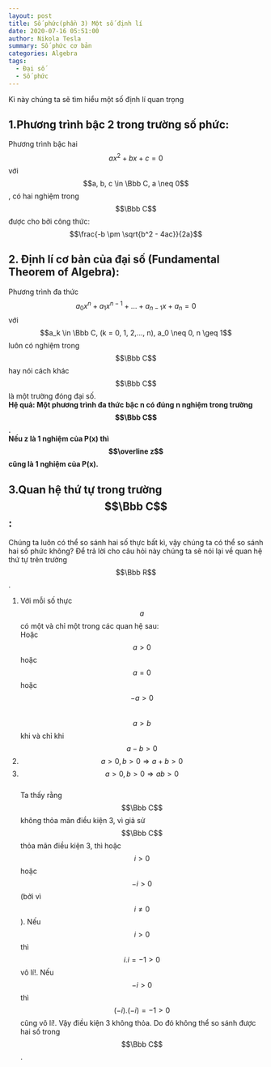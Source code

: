 ```yaml
---
layout: post
title: Số phức(phần 3) Một số định lí
date: 2020-07-16 05:51:00
author: Nikola Tesla
summary: Số phức cơ bản
categories: Algebra
tags: 
  - Đại số
  - Số phức
---
```


Kì này chúng ta sẽ tìm hiểu một số định lí quan trọng  
## 1.Phương trình bậc 2 trong trường số phức:  
Phương trình bậc hai $$ax^2 + bx + c = 0$$ với $$a, b, c \in \Bbb C, a \neq 0$$, có hai nghiệm trong $$\Bbb C$$ được cho bởi công thức: $$\frac{-b \pm \sqrt{b^2 - 4ac}}{2a}$$  
## 2. Định lí cơ bản của đại số (Fundamental Theorem of Algebra):  
Phương trình đa thức $$a_0x^n + a_1x^{n - 1} + ... + a_{n - 1}x + a_n = 0$$ với $$a_k \in \Bbb C, (k = 0, 1, 2,..., n), a_0 \neq 0, n \geq 1$$ luôn có nghiệm trong $$\Bbb C$$ hay nói cách khác $$\Bbb C$$ là một trường đóng đại số.  
**Hệ quả: Một phương trình đa thức bậc n có đúng n nghiệm trong trường $$\Bbb C$$.**  
**Nếu z là 1 nghiệm của P(x) thì $$\overline z$$ cũng là 1 nghiệm của P(x).**  
## 3.Quan hệ thứ tự trong trường $$\Bbb C$$:  
Chúng ta luôn có thể so sánh hai số thực bất kì, vậy chúng ta có thể so sánh hai số phức không? Để trả lời cho câu hỏi này chúng ta sẽ nói lại về quan hệ thứ tự trên trường $$\Bbb R$$.  
1) Với mỗi số thực $$a$$ có một và chỉ một trong các quan hệ sau:  
Hoặc $$a > 0$$ hoặc $$a = 0$$ hoặc $$-a > 0$$  
$$a > b$$ khi và chỉ khi $$a - b > 0$$  
2) $$a > 0, b > 0 \Rightarrow a + b > 0$$  
3) $$a > 0, b > 0 \Rightarrow ab > 0$$  
Ta thấy rằng $$\Bbb C$$ không thỏa mãn điều kiện 3, vì giả sử $$\Bbb C$$ thỏa mãn điều kiện 3, thì hoặc $$i > 0$$ hoặc $$-i > 0$$ (bởi vì $$i \neq 0$$). Nếu $$i > 0$$ thì $$i.i = -1 > 0$$ vô lí!. Nếu $$-i > 0$$ thì $$(-i).(-i) = -1 > 0$$ cũng vô lí!. Vậy điều kiện 3 không thỏa. Do đó không thể so sánh được hai số trong $$\Bbb C$$.  
